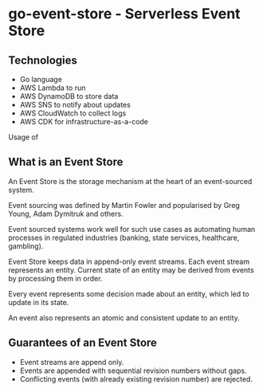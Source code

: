 # go-event-store - Serverless Event Store

## Technologies

* Go language
* AWS Lambda to run
* AWS DynamoDB to store data
* AWS SNS to notify about updates
* AWS CloudWatch to collect logs
* AWS CDK for infrastructure-as-a-code

Usage of 

## What is an Event Store

An Event Store is the storage mechanism at the heart of an event-sourced system.

Event sourcing was defined by Martin Fowler and popularised by Greg Young, Adam Dymitruk and others.

Event sourced systems work well for such use cases as automating human processes in regulated industries 
(banking, state services, healthcare, gambling).

Event Store keeps data in append-only event streams. 
Each event stream represents an entity. 
Current state of an entity may be derived from events by processing them in order.

Every event represents some decision made about an entity, which led to update in its state.

An event also represents an atomic and consistent update to an entity.

## Guarantees of an Event Store

* Event streams are append only.
* Events are appended with sequential revision numbers without gaps.
* Conflicting events (with already existing revision number) are rejected.

